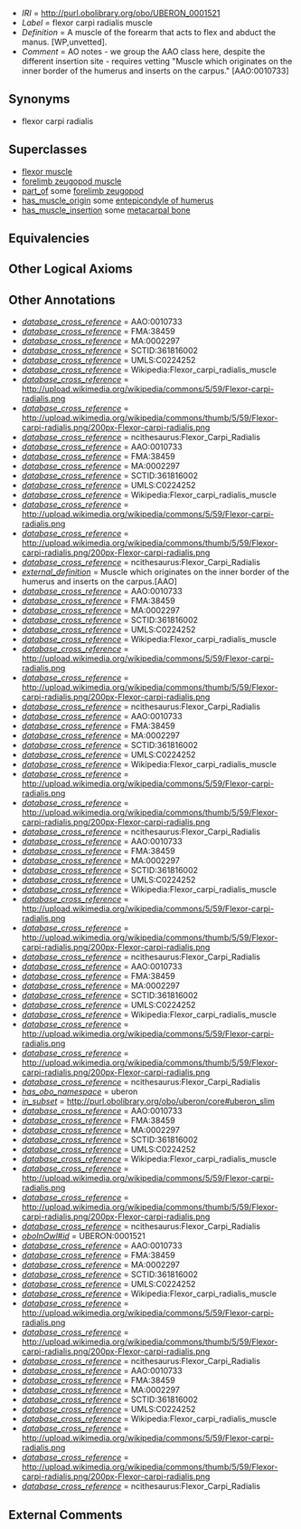  * *IRI* = http://purl.obolibrary.org/obo/UBERON_0001521
 * *Label* = flexor carpi radialis muscle
 * *Definition* = A muscle of the forearm that acts to flex and abduct the manus. [WP,unvetted].
 * *Comment* = AO notes - we group the AAO class here, despite the different insertion site - requires vetting "Muscle which originates on the inner border of the humerus and inserts on the carpus." [AAO:0010733]

## Synonyms

 * flexor carpi radialis

## Superclasses

 * [flexor muscle](../../UBERON/66/UBERON_0000366.md)
 * [forelimb zeugopod muscle](../../UBERON/54/UBERON_0004254.md)
 * [part_of](../../BFO/50/BFO_0000050.md) some [forelimb zeugopod](../../UBERON/86/UBERON_0002386.md)
 * [has_muscle_origin](../../RO/72/RO_0002372.md) some [entepicondyle of humerus](../../UBERON/06/UBERON_0006806.md)
 * [has_muscle_insertion](../../RO/73/RO_0002373.md) some [metacarpal bone](../../UBERON/74/UBERON_0002374.md)

## Equivalencies


## Other Logical Axioms


## Other Annotations

 * *[database_cross_reference](../../ef/oboInOwl#hasDbXref.md)* = AAO:0010733
 * *[database_cross_reference](../../ef/oboInOwl#hasDbXref.md)* = FMA:38459
 * *[database_cross_reference](../../ef/oboInOwl#hasDbXref.md)* = MA:0002297
 * *[database_cross_reference](../../ef/oboInOwl#hasDbXref.md)* = SCTID:361816002
 * *[database_cross_reference](../../ef/oboInOwl#hasDbXref.md)* = UMLS:C0224252
 * *[database_cross_reference](../../ef/oboInOwl#hasDbXref.md)* = Wikipedia:Flexor_carpi_radialis_muscle
 * *[database_cross_reference](../../ef/oboInOwl#hasDbXref.md)* = http://upload.wikimedia.org/wikipedia/commons/5/59/Flexor-carpi-radialis.png
 * *[database_cross_reference](../../ef/oboInOwl#hasDbXref.md)* = http://upload.wikimedia.org/wikipedia/commons/thumb/5/59/Flexor-carpi-radialis.png/200px-Flexor-carpi-radialis.png
 * *[database_cross_reference](../../ef/oboInOwl#hasDbXref.md)* = ncithesaurus:Flexor_Carpi_Radialis
 * *[database_cross_reference](../../ef/oboInOwl#hasDbXref.md)* = AAO:0010733
 * *[database_cross_reference](../../ef/oboInOwl#hasDbXref.md)* = FMA:38459
 * *[database_cross_reference](../../ef/oboInOwl#hasDbXref.md)* = MA:0002297
 * *[database_cross_reference](../../ef/oboInOwl#hasDbXref.md)* = SCTID:361816002
 * *[database_cross_reference](../../ef/oboInOwl#hasDbXref.md)* = UMLS:C0224252
 * *[database_cross_reference](../../ef/oboInOwl#hasDbXref.md)* = Wikipedia:Flexor_carpi_radialis_muscle
 * *[database_cross_reference](../../ef/oboInOwl#hasDbXref.md)* = http://upload.wikimedia.org/wikipedia/commons/5/59/Flexor-carpi-radialis.png
 * *[database_cross_reference](../../ef/oboInOwl#hasDbXref.md)* = http://upload.wikimedia.org/wikipedia/commons/thumb/5/59/Flexor-carpi-radialis.png/200px-Flexor-carpi-radialis.png
 * *[database_cross_reference](../../ef/oboInOwl#hasDbXref.md)* = ncithesaurus:Flexor_Carpi_Radialis
 * *[external_definition](../../UBPROP/01/UBPROP_0000001.md)* = Muscle which originates on the inner border of the humerus and inserts on the carpus.[AAO]
 * *[database_cross_reference](../../ef/oboInOwl#hasDbXref.md)* = AAO:0010733
 * *[database_cross_reference](../../ef/oboInOwl#hasDbXref.md)* = FMA:38459
 * *[database_cross_reference](../../ef/oboInOwl#hasDbXref.md)* = MA:0002297
 * *[database_cross_reference](../../ef/oboInOwl#hasDbXref.md)* = SCTID:361816002
 * *[database_cross_reference](../../ef/oboInOwl#hasDbXref.md)* = UMLS:C0224252
 * *[database_cross_reference](../../ef/oboInOwl#hasDbXref.md)* = Wikipedia:Flexor_carpi_radialis_muscle
 * *[database_cross_reference](../../ef/oboInOwl#hasDbXref.md)* = http://upload.wikimedia.org/wikipedia/commons/5/59/Flexor-carpi-radialis.png
 * *[database_cross_reference](../../ef/oboInOwl#hasDbXref.md)* = http://upload.wikimedia.org/wikipedia/commons/thumb/5/59/Flexor-carpi-radialis.png/200px-Flexor-carpi-radialis.png
 * *[database_cross_reference](../../ef/oboInOwl#hasDbXref.md)* = ncithesaurus:Flexor_Carpi_Radialis
 * *[database_cross_reference](../../ef/oboInOwl#hasDbXref.md)* = AAO:0010733
 * *[database_cross_reference](../../ef/oboInOwl#hasDbXref.md)* = FMA:38459
 * *[database_cross_reference](../../ef/oboInOwl#hasDbXref.md)* = MA:0002297
 * *[database_cross_reference](../../ef/oboInOwl#hasDbXref.md)* = SCTID:361816002
 * *[database_cross_reference](../../ef/oboInOwl#hasDbXref.md)* = UMLS:C0224252
 * *[database_cross_reference](../../ef/oboInOwl#hasDbXref.md)* = Wikipedia:Flexor_carpi_radialis_muscle
 * *[database_cross_reference](../../ef/oboInOwl#hasDbXref.md)* = http://upload.wikimedia.org/wikipedia/commons/5/59/Flexor-carpi-radialis.png
 * *[database_cross_reference](../../ef/oboInOwl#hasDbXref.md)* = http://upload.wikimedia.org/wikipedia/commons/thumb/5/59/Flexor-carpi-radialis.png/200px-Flexor-carpi-radialis.png
 * *[database_cross_reference](../../ef/oboInOwl#hasDbXref.md)* = ncithesaurus:Flexor_Carpi_Radialis
 * *[database_cross_reference](../../ef/oboInOwl#hasDbXref.md)* = AAO:0010733
 * *[database_cross_reference](../../ef/oboInOwl#hasDbXref.md)* = FMA:38459
 * *[database_cross_reference](../../ef/oboInOwl#hasDbXref.md)* = MA:0002297
 * *[database_cross_reference](../../ef/oboInOwl#hasDbXref.md)* = SCTID:361816002
 * *[database_cross_reference](../../ef/oboInOwl#hasDbXref.md)* = UMLS:C0224252
 * *[database_cross_reference](../../ef/oboInOwl#hasDbXref.md)* = Wikipedia:Flexor_carpi_radialis_muscle
 * *[database_cross_reference](../../ef/oboInOwl#hasDbXref.md)* = http://upload.wikimedia.org/wikipedia/commons/5/59/Flexor-carpi-radialis.png
 * *[database_cross_reference](../../ef/oboInOwl#hasDbXref.md)* = http://upload.wikimedia.org/wikipedia/commons/thumb/5/59/Flexor-carpi-radialis.png/200px-Flexor-carpi-radialis.png
 * *[database_cross_reference](../../ef/oboInOwl#hasDbXref.md)* = ncithesaurus:Flexor_Carpi_Radialis
 * *[database_cross_reference](../../ef/oboInOwl#hasDbXref.md)* = AAO:0010733
 * *[database_cross_reference](../../ef/oboInOwl#hasDbXref.md)* = FMA:38459
 * *[database_cross_reference](../../ef/oboInOwl#hasDbXref.md)* = MA:0002297
 * *[database_cross_reference](../../ef/oboInOwl#hasDbXref.md)* = SCTID:361816002
 * *[database_cross_reference](../../ef/oboInOwl#hasDbXref.md)* = UMLS:C0224252
 * *[database_cross_reference](../../ef/oboInOwl#hasDbXref.md)* = Wikipedia:Flexor_carpi_radialis_muscle
 * *[database_cross_reference](../../ef/oboInOwl#hasDbXref.md)* = http://upload.wikimedia.org/wikipedia/commons/5/59/Flexor-carpi-radialis.png
 * *[database_cross_reference](../../ef/oboInOwl#hasDbXref.md)* = http://upload.wikimedia.org/wikipedia/commons/thumb/5/59/Flexor-carpi-radialis.png/200px-Flexor-carpi-radialis.png
 * *[database_cross_reference](../../ef/oboInOwl#hasDbXref.md)* = ncithesaurus:Flexor_Carpi_Radialis
 * *[has_obo_namespace](../../ce/oboInOwl#hasOBONamespace.md)* = uberon
 * *[in_subset](../../et/oboInOwl#inSubset.md)* = http://purl.obolibrary.org/obo/uberon/core#uberon_slim
 * *[database_cross_reference](../../ef/oboInOwl#hasDbXref.md)* = AAO:0010733
 * *[database_cross_reference](../../ef/oboInOwl#hasDbXref.md)* = FMA:38459
 * *[database_cross_reference](../../ef/oboInOwl#hasDbXref.md)* = MA:0002297
 * *[database_cross_reference](../../ef/oboInOwl#hasDbXref.md)* = SCTID:361816002
 * *[database_cross_reference](../../ef/oboInOwl#hasDbXref.md)* = UMLS:C0224252
 * *[database_cross_reference](../../ef/oboInOwl#hasDbXref.md)* = Wikipedia:Flexor_carpi_radialis_muscle
 * *[database_cross_reference](../../ef/oboInOwl#hasDbXref.md)* = http://upload.wikimedia.org/wikipedia/commons/5/59/Flexor-carpi-radialis.png
 * *[database_cross_reference](../../ef/oboInOwl#hasDbXref.md)* = http://upload.wikimedia.org/wikipedia/commons/thumb/5/59/Flexor-carpi-radialis.png/200px-Flexor-carpi-radialis.png
 * *[database_cross_reference](../../ef/oboInOwl#hasDbXref.md)* = ncithesaurus:Flexor_Carpi_Radialis
 * *[oboInOwl#id](../../id/oboInOwl#id.md)* = UBERON:0001521
 * *[database_cross_reference](../../ef/oboInOwl#hasDbXref.md)* = AAO:0010733
 * *[database_cross_reference](../../ef/oboInOwl#hasDbXref.md)* = FMA:38459
 * *[database_cross_reference](../../ef/oboInOwl#hasDbXref.md)* = MA:0002297
 * *[database_cross_reference](../../ef/oboInOwl#hasDbXref.md)* = SCTID:361816002
 * *[database_cross_reference](../../ef/oboInOwl#hasDbXref.md)* = UMLS:C0224252
 * *[database_cross_reference](../../ef/oboInOwl#hasDbXref.md)* = Wikipedia:Flexor_carpi_radialis_muscle
 * *[database_cross_reference](../../ef/oboInOwl#hasDbXref.md)* = http://upload.wikimedia.org/wikipedia/commons/5/59/Flexor-carpi-radialis.png
 * *[database_cross_reference](../../ef/oboInOwl#hasDbXref.md)* = http://upload.wikimedia.org/wikipedia/commons/thumb/5/59/Flexor-carpi-radialis.png/200px-Flexor-carpi-radialis.png
 * *[database_cross_reference](../../ef/oboInOwl#hasDbXref.md)* = ncithesaurus:Flexor_Carpi_Radialis
 * *[database_cross_reference](../../ef/oboInOwl#hasDbXref.md)* = AAO:0010733
 * *[database_cross_reference](../../ef/oboInOwl#hasDbXref.md)* = FMA:38459
 * *[database_cross_reference](../../ef/oboInOwl#hasDbXref.md)* = MA:0002297
 * *[database_cross_reference](../../ef/oboInOwl#hasDbXref.md)* = SCTID:361816002
 * *[database_cross_reference](../../ef/oboInOwl#hasDbXref.md)* = UMLS:C0224252
 * *[database_cross_reference](../../ef/oboInOwl#hasDbXref.md)* = Wikipedia:Flexor_carpi_radialis_muscle
 * *[database_cross_reference](../../ef/oboInOwl#hasDbXref.md)* = http://upload.wikimedia.org/wikipedia/commons/5/59/Flexor-carpi-radialis.png
 * *[database_cross_reference](../../ef/oboInOwl#hasDbXref.md)* = http://upload.wikimedia.org/wikipedia/commons/thumb/5/59/Flexor-carpi-radialis.png/200px-Flexor-carpi-radialis.png
 * *[database_cross_reference](../../ef/oboInOwl#hasDbXref.md)* = ncithesaurus:Flexor_Carpi_Radialis

## External Comments

